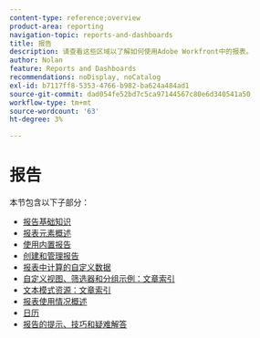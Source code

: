 ```yaml
---
content-type: reference;overview
product-area: reporting
navigation-topic: reports-and-dashboards
title: 报告
description: 请查看这些区域以了解如何使用Adobe Workfront中的报表。
author: Nolan
feature: Reports and Dashboards
recommendations: noDisplay, noCatalog
exl-id: b7117ff8-5353-4766-b982-ba624a484ad1
source-git-commit: dad054fe52bd7c5ca97144567c80e6d340541a50
workflow-type: tm+mt
source-wordcount: '63'
ht-degree: 3%

---
```


# 报告

本节包含以下子部分：

* [报告基础知识](../../reports-and-dashboards/reports/reporting/reporting-basics.md)
* [报表元素概述](../../reports-and-dashboards/reports/reporting-elements/reporting-elements-overview.md)
* [使用内置报告](../../reports-and-dashboards/reports/using-built-in-reports/use-built-in-reports.md)
* [创建和管理报告](../../reports-and-dashboards/reports/creating-and-managing-reports/create-manage-reports.md)
* [报表中计算的自定义数据](../../reports-and-dashboards/reports/calc-cstm-data-reports/calculated-custom-data-reports.md)
* [自定义视图、筛选器和分组示例：文章索引](../../reports-and-dashboards/reports/custom-view-filter-grouping-samples/custom-view-filter-grouping-samples.md)
* [文本模式资源：文章索引](../../reports-and-dashboards/reports/text-mode/text-mode-resources.md)
* [报表使用情况概述](../../reports-and-dashboards/reports/report-usage/report-usage-overview.md)
* [日历](../../reports-and-dashboards/reports/calendars/calendars.md)
* [报告的提示、技巧和疑难解答](../../reports-and-dashboards/reports/tips-tricks-and-troubleshooting/tips-troubleshooting-reports.md)

<!--outdated: For in-depth training on reports, see  [Basic Report Creation Program for the new Workfront experience](https://one.workfront.com/s/basic-report-creation-program).-->
